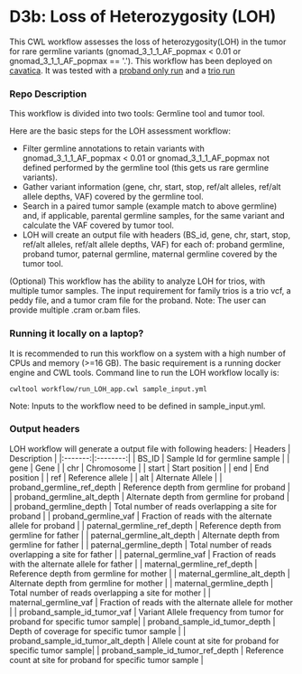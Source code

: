 # D3b: Loss of Heterozygosity (LOH)

This CWL workflow assesses the loss of heterozygosity(LOH) in the tumor for rare germline variants (gnomad_3_1_1_AF_popmax < 0.01 or gnomad_3_1_1_AF_popmax == '.'). This workflow has been deployed on [cavatica](https://cavatica.sbgenomics.com/u/d3b-bixu/tumor-loh-dev/apps/Loss_of_Heterozygosity). It was tested with a [proband only run](https://cavatica.sbgenomics.com/u/d3b-bixu/tumor-loh-dev/tasks/522d128a-2195-4c9c-8339-1709da16821d/) and a [trio run](https://cavatica.sbgenomics.com/u/d3b-bixu/tumor-loh-dev/tasks/d7f6b667-35ef-46a7-a666-970a78ef3175/)

### Repo Description

This workflow is divided into two tools: Germline tool and tumor tool.

Here are the basic steps for the LOH assessment workflow:

* Filter germline annotations to retain variants with gnomad_3_1_1_AF_popmax < 0.01 or gnomad_3_1_1_AF_popmax not defined performed by the germline tool (this gets us rare germline variants).
* Gather variant information (gene, chr, start, stop, ref/alt alleles, ref/alt allele depths, VAF) covered by the germline tool.
* Search in a paired tumor sample (example match to above germline) and, if applicable, parental germline samples, for the same variant and calculate the VAF covered by tumor tool.
* LOH will create an output file with headers (BS_id, gene, chr, start, stop, ref/alt alleles, ref/alt allele depths, VAF) for each of: proband germline, proband tumor, paternal germline, maternal germline covered by the tumor tool.


(Optional) This workflow has the ability to analyze LOH for trios, with multiple tumor samples. The input requirement for family trios is a trio vcf, a peddy file, and a tumor cram file for the proband. Note: The user can provide multiple .cram or.bam files.


### Running it locally on a laptop?


It is recommended to run this workflow on a system with a high number of CPUs and memory (>=16 GB). The basic requirement is a running docker engine and CWL tools. Command line to run the LOH workflow locally is:

```
cwltool workflow/run_LOH_app.cwl sample_input.yml
```
Note: Inputs to the workflow need to be defined in sample_input.yml.

### Output headers

LOH workflow will generate a output file with following headers:
| Headers | Description | 
|:-------:|:--------:|
| BS_ID | Sample Id for germline sample | 
| gene | Gene |
| chr | Chromosome |
| start | Start position |
| end | End position |
| ref | Reference allele |
| alt | Alternate Allele |
| proband_germline_ref_depth | Reference depth from germline for proband |
| proband_germline_alt_depth | Alternate depth from germline for proband |
| proband_germline_depth | Total number of reads overlapping a site for proband  |
| proband_germline_vaf | Fraction of reads with the alternate allele for proband |
| paternal_germline_ref_depth | Reference depth from germline for father |
| paternal_germline_alt_depth | Alternate depth from germline for father |
| paternal_germline_depth | Total number of reads overlapping a site for father |
| paternal_germline_vaf | Fraction of reads with the alternate allele for father |
| maternal_germline_ref_depth | Reference depth from germline for mother |
| maternal_germline_alt_depth | Alternate depth from germline for mother |
| maternal_germline_depth | Total number of reads overlapping a site for mother  |
| maternal_germline_vaf | Fraction of reads with the alternate allele for mother |
| proband_sample_id_tumor_vaf | Variant Allele frequency from tumor for proband for specific tumor sample|
| proband_sample_id_tumor_depth | Depth of coverage for specific tumor sample | 
| proband_sample_id_tumor_alt_depth | Allele count at site for proband for specific tumor sample|
| proband_sample_id_tumor_ref_depth | Reference count at site for proband for specific tumor sample |
